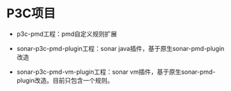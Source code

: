 # P3C项目

* p3c-pmd工程：pmd自定义规则扩展 
 
* sonar-p3c-pmd-plugin工程：sonar java插件，基于原生sonar-pmd-plugin改造
 
* sonar-p3c-pmd-vm-plugin工程：sonar vm插件，基于原生sonar-pmd-plugin改造。目前只包含一个规则。
 